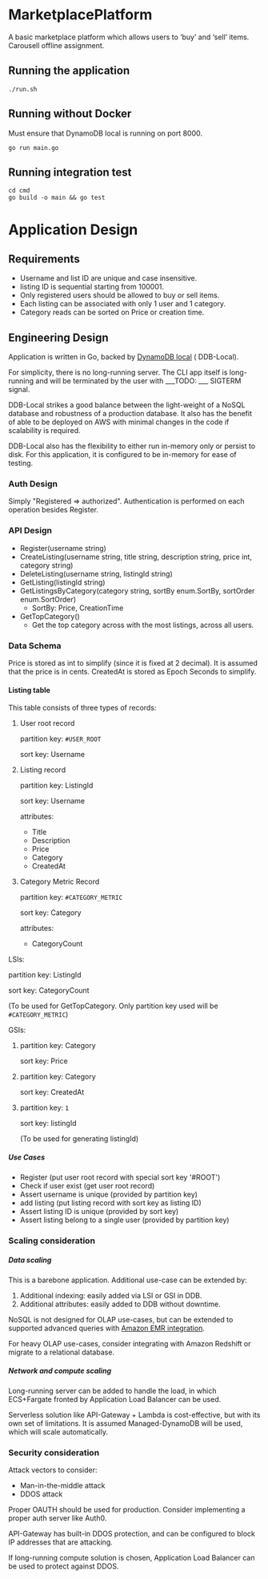 # MarketplacePlatform

A basic marketplace platform which allows users to ‘buy’ and ‘sell’ items. Carousell offline assignment.

## Running the application

```
./run.sh
```

## Running without Docker

Must ensure that DynamoDB local is running on port 8000.

```
go run main.go
```

## Running integration test

```
cd cmd
go build -o main && go test
```
# Application Design

## Requirements
- Username and list ID are unique and case insensitive.
- listing ID is sequential starting from 100001.
- Only registered users should be allowed to buy or sell items.
- Each listing can be associated with only 1 user and 1 category.
- Category reads can be sorted on Price or creation time.

## Engineering Design

Application is written in Go, backed
by [DynamoDB local](https://docs.aws.amazon.com/amazondynamodb/latest/developerguide/DynamoDBLocal.UsageNotes.html) (
DDB-Local).

For simplicity, there is no long-running server. The CLI app itself is long-running and will be terminated by the user
with ___TODO: ___ SIGTERM signal.

DDB-Local strikes a good balance between the light-weight of a NoSQL database and robustness of a production database.
It also has the benefit of able to be deployed on AWS with minimal changes in the code if scalability is required.

DDB-Local also has the flexibility to either run in-memory only or persist to disk. For this application, it is
configured to be in-memory for ease of testing.

### Auth Design

Simply "Registered => authorized". Authentication is performed on each operation besides Register.

### API Design

- Register(username string)
- CreateListing(username string, title string, description string, price int, category string)
- DeleteListing(username string, listingId string)
- GetListing(listingId string)
- GetListingsByCategory(category string, sortBy enum.SortBy, sortOrder enum.SortOrder)
    - SortBy: Price, CreationTime
- GetTopCategory()
    - Get the top category across with the most listings, across all users.

### Data Schema

Price is stored as int to simplify (since it is fixed at 2 decimal). It is assumed that the price is in cents.
CreatedAt is stored as Epoch Seconds to simplify.

#### Listing table

This table consists of three types of records:

1. User root record

   partition key: `#USER_ROOT`

   sort key: Username

2. Listing record

   partition key: ListingId

   sort key: Username

   attributes:
    - Title
    - Description
    - Price
    - Category
    - CreatedAt
3. Category Metric Record

   partition key: `#CATEGORY_METRIC`

   sort key: Category

   attributes:
    - CategoryCount

LSIs:

partition key: ListingId

sort key: CategoryCount

(To be used for GetTopCategory. Only partition key used will be `#CATEGORY_METRIC`)

GSIs:

1. partition key: Category 
   
   sort key: Price

2. partition key: Category

   sort key: CreatedAt

3. partition key: `1`

   sort key: listingId

   (To be used for generating listingId)

##### Use Cases

- Register (put user root record with special sort key '#ROOT')
- Check if user exist (get user root record)
- Assert username is unique (provided by partition key)
- add listing (put listing record with sort key as listing ID)
- Assert listing ID is unique (provided by sort key)
- Assert listing belong to a single user (provided by partition key)

### Scaling consideration

##### Data scaling
This is a barebone application. Additional use-case can be extended by:

1. Additional indexing: easily added via LSI or GSI in DDB.
2. Additional attributes: easily added to DDB without downtime.

NoSQL is not designed for OLAP use-cases, but can be extended to supported advanced queries
with [Amazon EMR integration](https://docs.aws.amazon.com/amazondynamodb/latest/developerguide/EMRforDynamoDB.Querying.html).

For heavy OLAP use-cases, consider integrating with Amazon Redshift or migrate to a relational database.

##### Network and compute scaling
Long-running server can be added to handle the load, in which ECS+Fargate fronted by Application Load Balancer can be
used.

Serverless solution like API-Gateway + Lambda is cost-effective, but with its own set of limitations.
It is assumed Managed-DynamoDB will be used, which will scale automatically.

### Security consideration

Attack vectors to consider:

- Man-in-the-middle attack
- DDOS attack

Proper OAUTH should be used for production. Consider implementing a proper auth server like Auth0.

API-Gateway has built-in DDOS protection, and can be configured to block IP addresses that are attacking.

If long-running compute solution is chosen, Application Load Balancer can be used to protect against DDOS.
